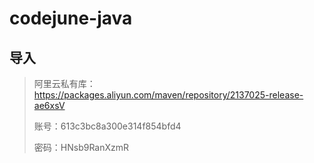# codejune-java



## 导入

> 阿里云私有库：https://packages.aliyun.com/maven/repository/2137025-release-ae6xsV
>
> 账号：613c3bc8a300e314f854bfd4
>
> 密码：HNsb9RanXzmR

